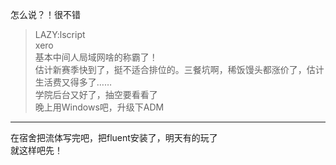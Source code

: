 怎么说？！很不错  
>LAZY:lscript  
>xero  
基本中间人局域网啥的称霸了！  
估计新赛季快到了，挺不适合排位的。三餐坑啊，稀饭馒头都涨价了，估计生活费又得多了……  
学院后台又好了，抽空要看看了  
晚上用Windows吧，升级下ADM  
* * * 
在宿舍把流体写完吧，把fluent安装了，明天有的玩了  
就这样吧先！  

